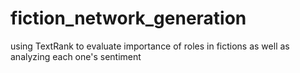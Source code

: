 # fiction_network_generation
using TextRank to evaluate importance of roles in fictions as well as analyzing each one's sentiment
